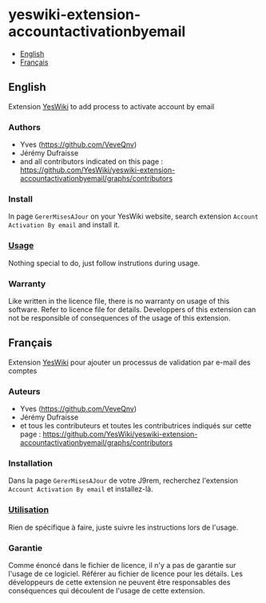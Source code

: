 # yeswiki-extension-accountactivationbyemail

 - [English](#english)
 - [Français](#français)

## English

Extension [YesWiki](https://yeswiki.net/) to add process to activate account by email

### Authors

 - Yves (https://github.com/VeveQnv)
 - Jérémy Dufraisse
 - and all contributors indicated on this page : <https://github.com/YesWiki/yeswiki-extension-accountactivationbyemail/graphs/contributors>

### Install

In page `GererMisesAJour` on your YesWiki website, search extension `Account Activation By email` and install it.

### [Usage](https://github.com/YesWiki/yeswiki-extension-accountactivationbyemail/blob/master/docs/en/README.md)

Nothing special to do, just follow instrutions during usage.

### Warranty

Like written in the licence file, there is no warranty on usage of this software. Refer to licence file for details.
Developpers of this extension can not be responsible of consequences of the usage of this extension.

## Français

Extension [YesWiki](https://yeswiki.net/) pour ajouter un processus de validation par e-mail des comptes

### Auteurs

 - Yves (https://github.com/VeveQnv)
 - Jérémy Dufraisse
 - et tous les contributeurs et toutes les contributrices indiqués sur cette page : <https://github.com/YesWiki/yeswiki-extension-accountactivationbyemail/graphs/contributors>

### Installation

Dans la page `GererMisesAJour` de votre J9rem, recherchez l'extension `Account Activation By email` et installez-là.

### [Utilisation](https://github.com/YesWiki/yeswiki-extension-accountactivationbyemail/blob/master/docs/fr/README.md)

Rien de spécifique à faire, juste suivre les instructions lors de l'usage.

### Garantie

Comme énoncé dans le fichier de licence, il n'y a pas de garantie sur l'usage de ce logiciel. Référer au fichier de licence pour les détails.
Les développeurs de cette extension ne peuvent être responsables des conséquences qui découlent de l'usage de cette extension.